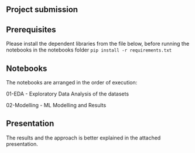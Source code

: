 ## Project submission


## Prerequisites
Please install the dependent libraries from the file below, before running the notebooks in the notebooks folder
`pip install -r requirements.txt`

## Notebooks
The notebooks are arranged in the order of execution:

01-EDA - Exploratory Data Analysis of the datasets 

02-Modelling - ML Modelling and Results 


## Presentation
The results and the approach is better explained in the attached presentation. 